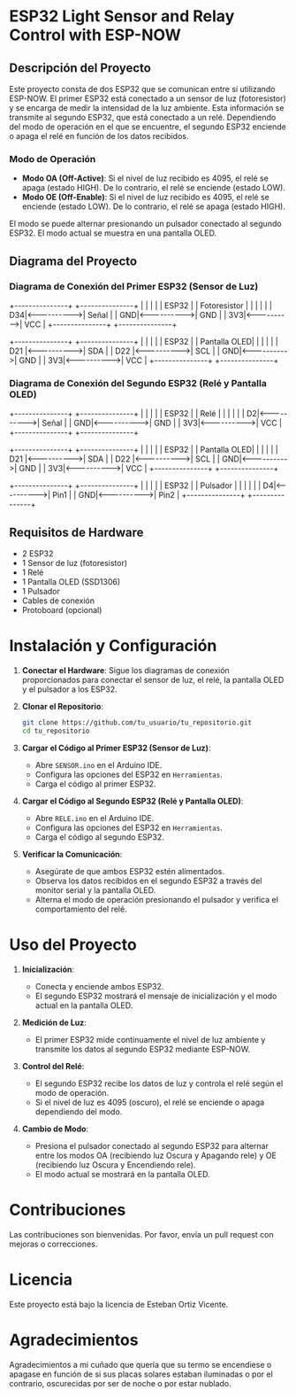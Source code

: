 # ESP32 Light Sensor and Relay Control with ESP-NOW

## Descripción del Proyecto

Este proyecto consta de dos ESP32 que se comunican entre sí utilizando ESP-NOW. El primer ESP32 está conectado a un sensor de luz (fotoresistor) y se encarga de medir la intensidad de la luz ambiente. Esta información se transmite al segundo ESP32, que está conectado a un relé. Dependiendo del modo de operación en el que se encuentre, el segundo ESP32 enciende o apaga el relé en función de los datos recibidos.

### Modo de Operación

- **Modo OA (Off-Active)**: Si el nivel de luz recibido es 4095, el relé se apaga (estado HIGH). De lo contrario, el relé se enciende (estado LOW).
- **Modo OE (Off-Enable)**: Si el nivel de luz recibido es 4095, el relé se enciende (estado LOW). De lo contrario, el relé se apaga (estado HIGH).

El modo se puede alternar presionando un pulsador conectado al segundo ESP32. El modo actual se muestra en una pantalla OLED.

## Diagrama del Proyecto

### Diagrama de Conexión del Primer ESP32 (Sensor de Luz)

+---------------+            +---------------+
|               |            |               |
|    ESP32      |            |  Fotoresistor |
|               |            |               |
|            D34|<---------->|    Señal      |
|            GND|<---------->|    GND        |
|            3V3|<---------->|    VCC        |
+---------------+            +---------------+

+---------------+            +---------------+
|               |            |               |
|    ESP32      |            |  Pantalla OLED|
|               |            |               |
|           D21 |<---------->|     SDA       |
|           D22 |<---------->|     SCL       |
|            GND|<---------->|     GND       |
|            3V3|<---------->|     VCC       |
+---------------+            +---------------+


### Diagrama de Conexión del Segundo ESP32 (Relé y Pantalla OLED)

+---------------+            +---------------+
|               |            |               |
|    ESP32      |            |      Relé     |
|               |            |               |
|             D2|<---------->|    Señal      |
|            GND|<---------->|    GND        |
|            3V3|<---------->|    VCC        |
+---------------+            +---------------+

+---------------+            +---------------+
|               |            |               |
|    ESP32      |            |  Pantalla OLED|
|               |            |               |
|           D21 |<---------->|     SDA       |
|           D22 |<---------->|     SCL       |
|            GND|<---------->|     GND       |
|            3V3|<---------->|     VCC       |
+---------------+            +---------------+

+---------------+            +---------------+
|               |            |               |
|    ESP32      |            |   Pulsador    |
|               |            |               |
|             D4|<---------->|     Pin1      |
|            GND|<---------->|     Pin2      |
+---------------+            +---------------+

## Requisitos de Hardware
- 2 ESP32
- 1 Sensor de luz (fotoresistor)
- 1 Relé
- 1 Pantalla OLED (SSD1306)
- 1 Pulsador
- Cables de conexión
- Protoboard (opcional)

# Instalación y Configuración

1. **Conectar el Hardware**: Sigue los diagramas de conexión proporcionados para conectar el sensor de luz, el relé, la pantalla OLED y el pulsador a los ESP32.
   
2. **Clonar el Repositorio**:

    ```sh
    git clone https://github.com/tu_usuario/tu_repositorio.git
    cd tu_repositorio
    ```

3. **Cargar el Código al Primer ESP32 (Sensor de Luz)**:
   - Abre `SENSOR.ino` en el Arduino IDE.
   - Configura las opciones del ESP32 en `Herramientas`.
   - Carga el código al primer ESP32.

4. **Cargar el Código al Segundo ESP32 (Relé y Pantalla OLED)**:
   - Abre `RELE.ino` en el Arduino IDE.
   - Configura las opciones del ESP32 en `Herramientas`.
   - Carga el código al segundo ESP32.

5. **Verificar la Comunicación**:
   - Asegúrate de que ambos ESP32 estén alimentados.
   - Observa los datos recibidos en el segundo ESP32 a través del monitor serial y la pantalla OLED.
   - Alterna el modo de operación presionando el pulsador y verifica el comportamiento del relé.

# Uso del Proyecto

1. **Inicialización**:
   - Conecta y enciende ambos ESP32.
   - El segundo ESP32 mostrará el mensaje de inicialización y el modo actual en la pantalla OLED.

2. **Medición de Luz**:
   - El primer ESP32 mide continuamente el nivel de luz ambiente y transmite los datos al segundo ESP32 mediante ESP-NOW.

3. **Control del Relé**:
   - El segundo ESP32 recibe los datos de luz y controla el relé según el modo de operación.
   - Si el nivel de luz es 4095 (oscuro), el relé se enciende o apaga dependiendo del modo.

4. **Cambio de Modo**:
   - Presiona el pulsador conectado al segundo ESP32 para alternar entre los modos OA (recibiendo luz Oscura y Apagando rele) y OE (recibiendo luz Oscura y Encendiendo rele).
   - El modo actual se mostrará en la pantalla OLED.

# Contribuciones

Las contribuciones son bienvenidas. Por favor, envía un pull request con mejoras o correcciones.

# Licencia

Este proyecto está bajo la licencia de Esteban Ortiz Vicente. 

# Agradecimientos

Agradecimientos a mi cuñado que quería que su termo se encendiese o apagase en función de si sus placas solares estaban iluminadas o por el contrario, oscurecidas  por ser de noche o por estar nublado. 


